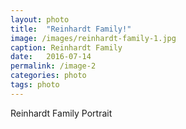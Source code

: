 ```yaml
---
layout: photo
title:  "Reinhardt Family!"
image: /images/reinhardt-family-1.jpg 
caption: Reinhardt Family
date:   2016-07-14
permalink: /image-2
categories: photo
tags: photo
---
```


Reinhardt Family Portrait

